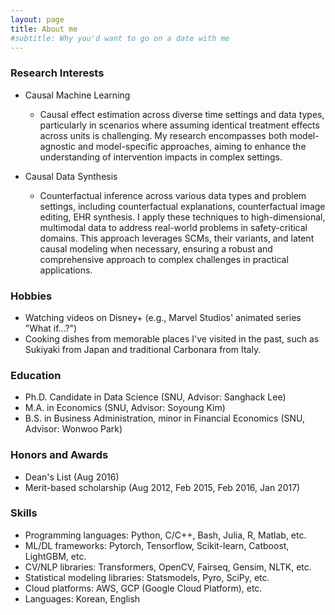 ```yaml
---
layout: page
title: About me
#subtitle: Why you'd want to go on a date with me
---
```



### Research Interests
- Causal Machine Learning
  - Causal effect estimation across diverse time settings and data types, particularly in scenarios where assuming identical treatment effects across units is challenging. My research encompasses both model-agnostic and model-specific approaches, aiming to enhance the understanding of intervention impacts in complex settings.

- Causal Data Synthesis
  - Counterfactual inference across various data types and problem settings, including counterfactual explanations, counterfactual image editing, EHR synthesis. I apply these techniques to high-dimensional, multimodal data to address real-world problems in safety-critical domains. This approach leverages SCMs, their variants, and latent causal modeling when necessary, ensuring a robust and comprehensive approach to complex challenges in practical applications.


### Hobbies
- Watching videos on Disney+ (e.g., Marvel Studios' animated series "What if...?")
- Cooking dishes from memorable places I've visited in the past, such as Sukiyaki from Japan and traditional Carbonara from Italy. 


### Education
- Ph.D. Candidate in Data Science (SNU, Advisor: Sanghack Lee)
- M.A. in Economics (SNU, Advisor: Soyoung Kim)
- B.S. in Business Administration, minor in Financial Economics (SNU, Advisor: Wonwoo Park)

### Honors and Awards
- Dean's List (Aug 2016)
- Merit-based scholarship (Aug 2012, Feb 2015, Feb 2016, Jan 2017)


### Skills
- Programming languages: Python, C/C++, Bash, Julia, R, Matlab, etc.
- ML/DL frameworks: Pytorch, Tensorflow, Scikit-learn, Catboost, LightGBM, etc.
- CV/NLP libraries: Transformers, OpenCV, Fairseq, Gensim, NLTK, etc.
- Statistical modeling libraries: Statsmodels, Pyro, SciPy, etc.  
- Cloud platforms: AWS, GCP (Google Cloud Platform), etc.
- Languages: Korean, English

